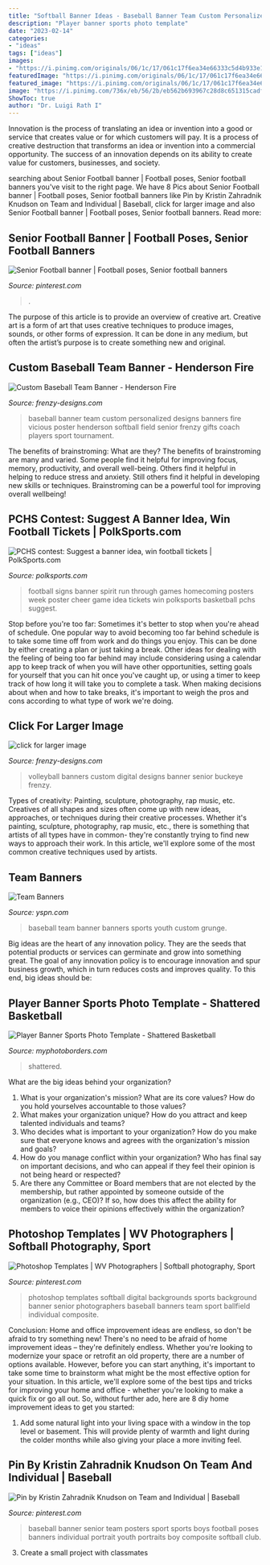 ```yaml
---
title: "Softball Banner Ideas - Baseball Banner Team Custom Personalized Designs Banners Fire Vicious Poster Henderson Softball Field Senior Frenzy Gifts Coach Players Sport Tournament"
description: "Player banner sports photo template"
date: "2023-02-14"
categories:
- "ideas"
tags: ["ideas"]
images:
- "https://i.pinimg.com/originals/06/1c/17/061c17f6ea34e66333c5d4b933e1a32f.jpg"
featuredImage: "https://i.pinimg.com/originals/06/1c/17/061c17f6ea34e66333c5d4b933e1a32f.jpg"
featured_image: "https://i.pinimg.com/originals/06/1c/17/061c17f6ea34e66333c5d4b933e1a32f.jpg"
image: "https://i.pinimg.com/736x/eb/56/2b/eb562b693967c28d8c651315cadfd70f.jpg"
ShowToc: true
author: "Dr. Luigi Rath I"
---
```



Innovation is the process of translating an idea or invention into a good or service that creates value or for which customers will pay. It is a process of creative destruction that transforms an idea or invention into a commercial opportunity. The success of an innovation depends on its ability to create value for customers, businesses, and society.

	

		
searching about Senior Football banner | Football poses, Senior football banners you've visit to the right page. We have 8 Pics about Senior Football banner | Football poses, Senior football banners like Pin by Kristin Zahradnik Knudson on Team and Individual | Baseball, click for larger image and also Senior Football banner | Football poses, Senior football banners. Read more:
		
    
## Senior Football Banner | Football Poses, Senior Football Banners

<img loading=lazy src="https://i.pinimg.com/originals/06/1c/17/061c17f6ea34e66333c5d4b933e1a32f.jpg" onerror="this.onerror=null;this.src='https://tse4.mm.bing.net/th?id=OIP.D9EfMTPiPqYMDbOxJXNKjwHaMV&amp;pid=15.1';" alt="Senior Football banner | Football poses, Senior football banners">

_Source: pinterest.com_

>. 

	

The purpose of this article is to provide an overview of creative art.
Creative art is a form of art that uses creative techniques to produce images, sounds, or other forms of expression. It can be done in any medium, but often the artist’s purpose is to create something new and original.

    
## Custom Baseball Team Banner - Henderson Fire

<img loading=lazy src="http://www.frenzy-designs.com/store/sc_images/products/953_large_image.jpg" onerror="this.onerror=null;this.src='https://tse1.mm.bing.net/th?id=OIP.XQjSZOXBnBnkvbf-Y1WXYQHaDt&amp;pid=15.1';" alt="Custom Baseball Team Banner - Henderson Fire">

_Source: frenzy-designs.com_

>baseball banner team custom personalized designs banners fire vicious poster henderson softball field senior frenzy gifts coach players sport tournament. 

	

The benefits of brainstroming: What are they?
The benefits of brainstroming are many and varied. Some people find it helpful for improving focus, memory, productivity, and overall well-being. Others find it helpful in helping to reduce stress and anxiety. Still others find it helpful in developing new skills or techniques. Brainstroming can be a powerful tool for improving overall wellbeing!

    
## PCHS Contest: Suggest A Banner Idea, Win Football Tickets | PolkSports.com

<img loading=lazy src="http://polksports.com/wp-content/uploads/2015/08/banner.jpg" onerror="this.onerror=null;this.src='https://tse4.mm.bing.net/th?id=OIP.0VtO1ZV040PP74-BYXR6AwHaE5&amp;pid=15.1';" alt="PCHS contest: Suggest a banner idea, win football tickets | PolkSports.com">

_Source: polksports.com_

>football signs banner spirit run through games homecoming posters week poster cheer game idea tickets win polksports basketball pchs suggest. 

	

Stop before you're too far: Sometimes it's better to stop when you're ahead of schedule.
One popular way to avoid becoming too far behind schedule is to take some time off from work and do things you enjoy. This can be done by either creating a plan or just taking a break. Other ideas for dealing with the feeling of being too far behind may include considering using a calendar app to keep track of when you will have other opportunities, setting goals for yourself that you can hit once you've caught up, or using a timer to keep track of how long it will take you to complete a task. When making decisions about when and how to take breaks, it's important to weigh the pros and cons according to what type of work we're doing.

    
## Click For Larger Image

<img loading=lazy src="http://www.frenzy-designs.com/store/sc_images/products/1630_large_image.jpg" onerror="this.onerror=null;this.src='https://tse1.mm.bing.net/th?id=OIP.65GxyMyiqXIindSDV1uqRAHaLG&amp;pid=15.1';" alt="click for larger image">

_Source: frenzy-designs.com_

>volleyball banners custom digital designs banner senior buckeye frenzy. 

	

Types of creativity: Painting, sculpture, photography, rap music, etc.
Creatives of all shapes and sizes often come up with new ideas, approaches, or techniques during their creative processes. Whether it's painting, sculpture, photography, rap music, etc., there is something that artists of all types have in common- they're constantly trying to find new ways to approach their work. In this article, we'll explore some of the most common creative techniques used by artists.

    
## Team Banners

<img loading=lazy src="https://cdn4.sportngin.com/attachments/photo/2701/7188/GrungeV2.jpg" onerror="this.onerror=null;this.src='https://tse4.mm.bing.net/th?id=OIP.dDEJSKue-KeToUWwV5kfmAHaDx&amp;pid=15.1';" alt="Team Banners">

_Source: yspn.com_

>baseball team banner banners sports youth custom grunge. 

	

Big ideas are the heart of any innovation policy. They are the seeds that potential products or services can germinate and grow into something great. The goal of any innovation policy is to encourage innovation and spur business growth, which in turn reduces costs and improves quality. To this end, big ideas should be: 

    
## Player Banner Sports Photo Template - Shattered Basketball

<img loading=lazy src="https://cdn3.bigcommerce.com/s-jdhnct1/products/705/images/1827/shattered_basketball_48x72_banner__72925.1478629883.500.625.jpg?c=2" onerror="this.onerror=null;this.src='https://tse1.mm.bing.net/th?id=OIP.0UPsfTlocFVOSqk7jrpWPQAAAA&amp;pid=15.1';" alt="Player Banner Sports Photo Template - Shattered Basketball">

_Source: myphotoborders.com_

>shattered. 

	

What are the big ideas behind your organization?
1. What is your organization's mission? What are its core values? How do you hold yourselves accountable to those values?
2. What makes your organization unique? How do you attract and keep talented individuals and teams?
3. Who decides what is important to your organization? How do you make sure that everyone knows and agrees with the organization's mission and goals?
4. How do you manage conflict within your organization? Who has final say on important decisions, and who can appeal if they feel their opinion is not being heard or respected?
5. Are there any Committee or Board members that are not elected by the membership, but rather appointed by someone outside of the organization (e.g., CEO)? If so, how does this affect the ability for members to voice their opinions effectively within the organization?

    
## Photoshop Templates | WV Photographers | Softball Photography, Sport

<img loading=lazy src="https://i.pinimg.com/736x/eb/56/2b/eb562b693967c28d8c651315cadfd70f.jpg" onerror="this.onerror=null;this.src='https://tse2.mm.bing.net/th?id=OIP.mi5wa_Zv49bGNHEShmt-bgHaO0&amp;pid=15.1';" alt="Photoshop Templates | WV Photographers | Softball photography, Sport">

_Source: pinterest.com_

>photoshop templates softball digital backgrounds sports background banner senior photographers baseball banners team sport ballfield individual composite. 

	

Conclusion: Home and office improvement ideas are endless, so don't be afraid to try something new!
There's no need to be afraid of home improvement ideas – they're definitely endless. Whether you're looking to modernize your space or retrofit an old property, there are a number of options available. However, before you can start anything, it's important to take some time to brainstorm what might be the most effective option for your situation. In this article, we'll explore some of the best tips and tricks for improving your home and office - whether you're looking to make a quick fix or go all out. So, without further ado, here are 8 diy home improvement ideas to get you started: 
1) Add some natural light into your living space with a window in the top level or basement. This will provide plenty of warmth and light during the colder months while also giving your place a more inviting feel.

    
## Pin By Kristin Zahradnik Knudson On Team And Individual | Baseball

<img loading=lazy src="https://i.pinimg.com/originals/6a/d1/78/6ad1786691240bf72d491fb131600a23.jpg" onerror="this.onerror=null;this.src='https://tse2.mm.bing.net/th?id=OIP.lmchRkmiyzK1pOllSlbOHQHaLI&amp;pid=15.1';" alt="Pin by Kristin Zahradnik Knudson on Team and Individual | Baseball">

_Source: pinterest.com_

>baseball banner senior team posters sport sports boys football poses banners individual portrait youth portraits boy composite softball club. 

	

3. Create a small project with classmates

